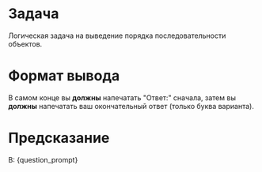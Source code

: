 # Задача
Логическая задача на выведение порядка последовательности объектов.

# Формат вывода
В самом конце вы **должны** напечатать "Ответ:" сначала, затем вы **должны** напечатать ваш окончательный ответ (только буква варианта). 

# Предсказание
В: {question_prompt}
